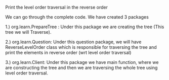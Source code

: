 Print the level order traversal in the reverse order

We can go through the complete code. We have created 3 packages

1.) org.learn.PrepareTree : Under this package we are creating the tree (This tree we will Traverse).

2.) org.learn.Question: Under this question package, we will have ReverseLevelOrder class
 which is responsible for traversing the tree and print the elements in reverse order (wrt level order traversal)

3.) org.learn.Client: Under this package we have main function, 
where we are constructing the tree and then we are traversing the whole tree using level order traversal.
